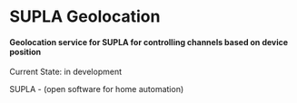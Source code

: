 # SUPLA Geolocation

#### Geolocation service for SUPLA for controlling channels based on device position

Current State: in development

SUPLA - (open software for home automation)
